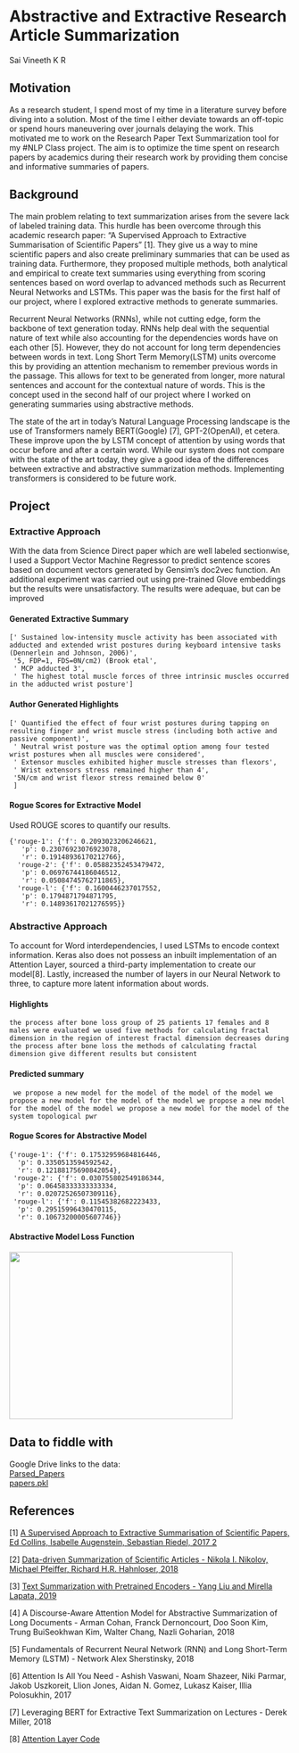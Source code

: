 # Abstractive and Extractive Research Article Summarization

 Sai Vineeth K R


## Motivation
As a research student, I spend most of my time in a literature survey before diving into a solution. Most of the time I either deviate towards an off-topic or spend hours maneuvering over journals delaying the work. This motivated me to work on the Research Paper Text Summarization tool for my #NLP Class project. The aim is to optimize the time spent on research papers by academics during their research work by providing them concise and informative summaries of papers.

## Background
The main problem relating to text summarization arises from the severe lack of labeled training data. This hurdle has been overcome through this academic research paper: “A Supervised Approach to Extractive Summarisation of Scientific Papers” [1]. They give us a way to mine scientific papers and also create preliminary summaries that can be used as training data. Furthermore, they proposed multiple methods, both analytical and empirical to create text summaries using everything from scoring sentences based on word overlap to advanced methods such as Recurrent Neural Networks and LSTMs. This paper was the basis for the first half of our project, where I explored extractive methods to generate summaries.

Recurrent Neural Networks (RNNs), while not cutting edge, form the backbone of text generation today. RNNs help deal with the sequential nature of text while also accounting for the dependencies words have on each other [5]. However, they do not account for long term dependencies between words in text. Long Short Term Memory(LSTM) units overcome this by providing an attention mechanism to remember previous words in the passage. This allows for text to be generated from longer, more natural sentences and account for the contextual nature of words. This is the concept used in the second half of our project where I worked on generating summaries using abstractive methods.

The state of the art in today’s Natural Language Processing landscape is the use of Transformers namely BERT(Google) [7], GPT-2(OpenAI), et cetera. These improve upon the  by    LSTM concept of attention by using words that occur before and after a certain word. While our system does not compare with the state of the art today, they give a good idea of the differences between extractive and abstractive summarization methods. Implementing transformers is considered to be future work.


## Project
### Extractive Approach
With the data from Science Direct paper which are well labeled sectionwise, I  used a Support Vector Machine Regressor to predict sentence scores based on document vectors generated by Gensim’s doc2vec function. An additional experiment was carried out using pre-trained Glove embeddings but the results were unsatisfactory. The results were adequae, but can be improved 

#### Generated Extractive Summary
```
[' Sustained low-intensity muscle activity has been associated with adducted and extended wrist postures during keyboard intensive tasks (Dennerlein and Johnson, 2006)',
 '5, FDP=1, FDS=0N/cm2) (Brook etal',
 ' MCP adducted 3',
 ' The highest total muscle forces of three intrinsic muscles occurred in the adducted wrist posture']
```
#### Author Generated Highlights
```
[' Quantified the effect of four wrist postures during tapping on resulting finger and wrist muscle stress (including both active and passive component)',
 ' Neutral wrist posture was the optimal option among four tested wrist postures when all muscles were considered',
 ' Extensor muscles exhibited higher muscle stresses than flexors',
 ' Wrist extensors stress remained higher than 4',
 '5N/cm and wrist flexor stress remained below 0'
 ]
```
#### Rogue Scores for Extractive Model
Used ROUGE scores to quantify our results. 
```
{'rouge-1': {'f': 0.2093023206246621,
   'p': 0.23076923076923078,
   'r': 0.19148936170212766},
  'rouge-2': {'f': 0.05882352453479472,
   'p': 0.06976744186046512,
   'r': 0.05084745762711865},
  'rouge-l': {'f': 0.1600446237017552,
   'p': 0.1794871794871795,
   'r': 0.14893617021276595}}
```

### Abstractive Approach
To account for Word interdependencies, I used LSTMs to encode context information. Keras also does not possess an inbuilt implementation of an Attention Layer, sourced a third-party implementation to create our model[8]. Lastly, increased the number of layers in our Neural Network to three, to capture more latent information about words.

#### Highlights
```
the process after bone loss group of 25 patients 17 females and 8 males were evaluated we used five methods for calculating fractal dimension in the region of interest fractal dimension decreases during the process after bone loss the methods of calculating fractal dimension give different results but consistent 
```
#### Predicted summary
```
 we propose a new model for the model of the model of the model we propose a new model for the model of the model we propose a new model for the model of the model we propose a new model for the model of the system topological pwr
```

#### Rogue Scores for Abstractive Model
```
{'rouge-1': {'f': 0.17532959684816446,
  'p': 0.3350513594592542,
  'r': 0.12188175690842054},
 'rouge-2': {'f': 0.030755802549186344,
  'p': 0.06458333333333334,
  'r': 0.02072526507309116},
 'rouge-l': {'f': 0.11545382682223433,
  'p': 0.29515996430470115,
  'r': 0.10673200005607746}}
```
#### Abstractive Model Loss Function
<img src="images/Abstractive%20Loss%20Function.png" width="400" height="300">


## Data to fiddle with
Google Drive links to the data: <br>
[Parsed_Papers](https://drive.google.com/drive/folders/1Xz78mg_5LLQUhumIqwQYw93apSsO3DFi) <br>
[papers.pkl](https://drive.google.com/file/d/1RPsgg32xLBUwbMr3eV0uTqGuVgUQSGzu/view)



## References

[1] [A Supervised Approach to Extractive Summarisation of Scientific Papers,
Ed Collins, Isabelle Augenstein, Sebastian Riedel, 2017 2](https://arxiv.org/pdf/1706.03946.pdf)

[2] [Data-driven Summarization of Scientific Articles - Nikola I. Nikolov, Michael Pfeiffer, Richard H.R. Hahnloser, 2018](
https://arxiv.org/pdf/1804.08875.pdf)

[3] [Text Summarization with Pretrained Encoders - Yang Liu and Mirella Lapata, 2019](https://arxiv.org/pdf/1908.08345v2.pdf)

[4] A Discourse-Aware Attention Model for Abstractive Summarization of Long Documents - Arman Cohan, Franck Dernoncourt, Doo Soon Kim, Trung BuiSeokhwan Kim, Walter Chang, Nazli Goharian, 2018

[5] Fundamentals of Recurrent Neural Network (RNN) and Long Short-Term Memory (LSTM) - Network Alex Sherstinsky, 2018

[6] Attention Is All You Need - Ashish Vaswani, Noam Shazeer, Niki Parmar, Jakob Uszkoreit, Llion Jones, Aidan N. Gomez, Lukasz Kaiser, Illia Polosukhin, 2017

[7] Leveraging BERT for Extractive Text Summarization on Lectures -  Derek Miller, 2018

[8] [Attention Layer Code](https://github.com/thushv89/attention_keras/blob/master/layers/attention.py)
